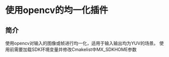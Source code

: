 # 使用opencv的均一化插件

## 简介
使用opencv对输入的图像或帧进行均一化，适用于输入输出均为YUV的场景。
使用前需要加载SDK环境变量并修改Cmakelist中MX_SDKHOME参数